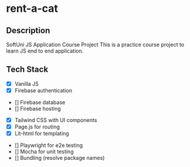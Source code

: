 # rent-a-cat

## Description
SoftUni JS Application Course Project
This is a practice course project to learn JS end to end application.

## Tech Stack
- [X] Vanilla JS
- [X] Firebase authentication
- [] Firebase database
- [] Firebase hosting
- [X] Tailwind CSS with UI components
- [X] Page.js for routing
- [X] Lit-html for templating
- [] Playwright for e2e testing
- [] Mocha for unit testing
- [] Bundling (resolve package names)

##
